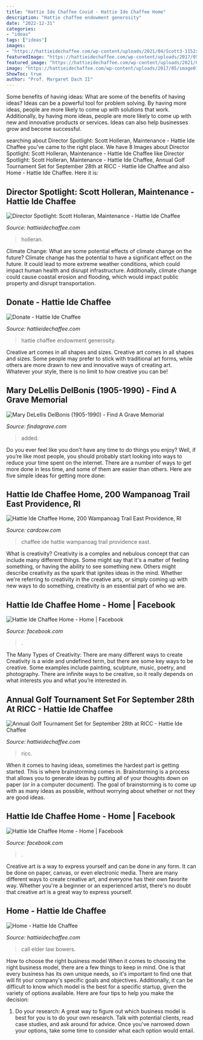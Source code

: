 ```yaml
---
title: "Hattie Ide Chaffee Covid - Hattie Ide Chaffee Home"
description: "Hattie chaffee endowment generosity"
date: "2022-12-31"
categories:
- "ideas"
tags: ["ideas"]
images:
- "https://hattieidechaffee.com/wp-content/uploads/2021/04/Scott3-1152x1536.jpg"
featuredImage: "https://hattieidechaffee.com/wp-content/uploads/2017/05/image017-300x238.jpg"
featured_image: "https://hattieidechaffee.com/wp-content/uploads/2021/04/Scott3-1152x1536.jpg"
image: "https://hattieidechaffee.com/wp-content/uploads/2017/05/image017-300x238.jpg"
ShowToc: true
author: "Prof. Margaret Dach II"
---
```



Some benefits of having ideas: What are some of the benefits of having ideas?
Ideas can be a powerful tool for problem solving. By having more ideas, people are more likely to come up with solutions that work. Additionally, by having more ideas, people are more likely to come up with new and innovative products or services. Ideas can also help businesses grow and become successful.

	

		
searching about Director Spotlight: Scott Holleran, Maintenance - Hattie Ide Chaffee you've came to the right place. We have 8 Images about Director Spotlight: Scott Holleran, Maintenance - Hattie Ide Chaffee like Director Spotlight: Scott Holleran, Maintenance - Hattie Ide Chaffee, Annual Golf Tournament Set for September 28th at RICC - Hattie Ide Chaffee and also Home - Hattie Ide Chaffee. Here it is:
		
    
## Director Spotlight: Scott Holleran, Maintenance - Hattie Ide Chaffee

<img loading=lazy src="https://hattieidechaffee.com/wp-content/uploads/2021/04/Scott3-1152x1536.jpg" onerror="this.onerror=null;this.src='https://tse3.mm.bing.net/th?id=OIP.x_1bkIH61hwWOTp-KNQtkgHaJ4&amp;pid=15.1';" alt="Director Spotlight: Scott Holleran, Maintenance - Hattie Ide Chaffee">

_Source: hattieidechaffee.com_

>holleran. 

	

Climate Change: What are some potential effects of climate change on the future?
Climate change has the potential to have a significant effect on the future. It could lead to more extreme weather conditions, which could impact human health and disrupt infrastructure. Additionally, climate change could cause coastal erosion and flooding, which would impact public property and disrupt transportation.

    
## Donate - Hattie Ide Chaffee

<img loading=lazy src="https://hattieidechaffee.com/wp-content/uploads/2017/05/image017-300x238.jpg" onerror="this.onerror=null;this.src='https://tse2.mm.bing.net/th?id=OIP.CiVy1UINZ0BUBY9WAoaRAAAAAA&amp;pid=15.1';" alt="Donate - Hattie Ide Chaffee">

_Source: hattieidechaffee.com_

>hattie chaffee endowment generosity. 

	

Creative art comes in all shapes and sizes.
Creative art comes in all shapes and sizes. Some people may prefer to stick with traditional art forms, while others are more drawn to new and innovative ways of creating art. Whatever your style, there is no limit to how creative you can be!

    
## Mary DeLellis DelBonis (1905-1990) - Find A Grave Memorial

<img loading=lazy src="https://images.findagrave.com/photos250/photos/2013/247/116265275_137844090993.jpg" onerror="this.onerror=null;this.src='https://tse3.mm.bing.net/th?id=OIP.WBu2uWzcs0TZvHZs_5nrIQAAAA&amp;pid=15.1';" alt="Mary DeLellis DelBonis (1905-1990) - Find A Grave Memorial">

_Source: findagrave.com_

>added. 

	

Do you ever feel like you don’t have any time to do things you enjoy? Well, if you’re like most people, you should probably start looking into ways to reduce your time spent on the internet. There are a number of ways to get more done in less time, and some of them are easier than others. Here are five simple ideas for getting more done: 
    
## Hattie Ide Chaffee Home, 200 Wampanoag Trail East Providence, RI

<img loading=lazy src="https://www.cardcow.com/images/set213/card00573_fr.jpg" onerror="this.onerror=null;this.src='https://tse2.mm.bing.net/th?id=OIP.0m4n9TqvAXdvS4wkcNx3nQHaEv&amp;pid=15.1';" alt="Hattie Ide Chaffee Home, 200 Wampanoag Trail East Providence, RI">

_Source: cardcow.com_

>chaffee ide hattie wampanoag trail providence east. 

	

What is creativity?
Creativity is a complex and nebulous concept that can include many different things. Some might say that it's a matter of feeling something, or having the ability to see something new. Others might describe creativity as the spark that ignites ideas in the mind. Whether we're referring to creativity in the creative arts, or simply coming up with new ways to do something, creativity is an essential part of who we are.

    
## Hattie Ide Chaffee Home - Home | Facebook

<img loading=lazy src="https://lookaside.fbsbx.com/lookaside/crawler/media/?media_id=3178628358822878" onerror="this.onerror=null;this.src='https://tse2.mm.bing.net/th?id=OIP.zfmfIEwyavkoZyQDOmYNWQHaJ4&amp;pid=15.1';" alt="Hattie Ide Chaffee Home - Home | Facebook">

_Source: facebook.com_

>. 

	

The Many Types of Creativity: There are many different ways to create
Creativity is a wide and undefined term, but there are some key ways to be creative. Some examples include painting, sculpture, music, poetry, and photography. There are infinite ways to be creative, so it really depends on what interests you and what you’re interested in.

    
## Annual Golf Tournament Set For September 28th At RICC - Hattie Ide Chaffee

<img loading=lazy src="https://hattieidechaffee.com/wp-content/uploads/2021/04/hicsavethedate9-28-21-214x300.jpg" onerror="this.onerror=null;this.src='https://tse1.mm.bing.net/th?id=OIP.8FeQcZVRk5yY70qnRy5wcwAAAA&amp;pid=15.1';" alt="Annual Golf Tournament Set for September 28th at RICC - Hattie Ide Chaffee">

_Source: hattieidechaffee.com_

>ricc. 

	

When it comes to having ideas, sometimes the hardest part is getting started. This is where brainstorming comes in. Brainstorming is a process that allows you to generate ideas by putting all of your thoughts down on paper (or in a computer document). The goal of brainstorming is to come up with as many ideas as possible, without worrying about whether or not they are good ideas.

    
## Hattie Ide Chaffee Home - Home | Facebook

<img loading=lazy src="https://lookaside.fbsbx.com/lookaside/crawler/media/?media_id=2097705283581863" onerror="this.onerror=null;this.src='https://tse1.mm.bing.net/th?id=OIP.DBAs0z5joyJzgigO4bsZAwHaJ4&amp;pid=15.1';" alt="Hattie Ide Chaffee Home - Home | Facebook">

_Source: facebook.com_

>. 

	

Creative art is a way to express yourself and can be done in any form. It can be done on paper, canvas, or even electronic media. There are many different ways to create creative art, and everyone has their own favorite way. Whether you're a beginner or an experienced artist, there's no doubt that creative art is a great way to express yourself.

    
## Home - Hattie Ide Chaffee

<img loading=lazy src="https://hattieidechaffee.com/wp-content/uploads/2017/05/h3.jpg" onerror="this.onerror=null;this.src='https://tse2.mm.bing.net/th?id=OIP.7N_d_9KlqiUOlaVujXG23wHaDR&amp;pid=15.1';" alt="Home - Hattie Ide Chaffee">

_Source: hattieidechaffee.com_

>call elder law bowers. 

	

How to choose the right business model
When it comes to choosing the right business model, there are a few things to keep in mind. One is that every business has its own unique needs, so it's important to find one that will fit your company's specific goals and objectives. Additionally, it can be difficult to know which model is the best for a specific startup, given the variety of options available. Here are four tips to help you make the decision: 
1) Do your research: A great way to figure out which business model is best for you is to do your own research. Talk with potential clients, read case studies, and ask around for advice. Once you've narrowed down your options, take some time to consider what each option would entail.

